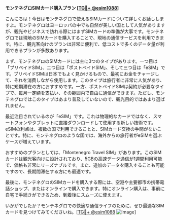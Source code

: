 **モンテネグロSIMカード購入プラン [[TG💪+ @esim1088](https://t.me/s/esim1088)]**

こんにちは！今日はモンテネグロで使えるSIMカードについて詳しくお話ししますよ。モンテネグロはヨーロッパの中でも自然が美しい国として人気がありますが、観光やビジネスで訪れる際にはまずSIMカードの準備が大事です。モンテネグロでは現地のSIMカードを購入することで、現地の通信サービスを利用できます。特に、観光客向けのプランは非常に便利で、低コストで多くのデータ量が利用できるプランが多数あります。

まず、モンテネグロのSIMカードには主に3つのタイプがあります。一つ目は「プリペイドSIM」、二つ目は「ポストペイドSIM」、そして三つ目は「eSIM」です。プリペイドSIMは日本でもよく見かけるもので、最初にお金をチャージして、それを消費しながら使用します。このタイプは旅行者に非常に人気があり、特に短期滞在の方におすすめです。一方、ポストペイドSIMは契約が必要なタイプで、毎月一定額を支払い、その範囲内で自由に通信ができます。ただし、モンテネグロではこのタイプはあまり普及していないので、観光目的ではあまり選ばれません。

最近注目されているのが「eSIM」です。これは物理的なカードではなく、スマートフォンやタブレットに直接ダウンロードして使用する新しい技術です。eSIMの利点は、複数の国で利用できることと、SIMカード交換の手間がないことです。特に、モンテネグロのような国では、海外からの旅行者がeSIMを選ぶケースが増えています。

おすすめのプランとしては、「Montenegro Travel SIM」があります。このSIMカードは観光客向けに設計されており、5GBの高速データ通信が1週間利用可能で、価格も非常にリーズナブルです。また、追加のデータを購入することも可能ですので、長期間滞在する方にも最適です。

最後に、モンテネグロのSIMカードを購入する際には、空港や主要都市の携帯電話ショップ、またはオンラインで購入できます。特にオンライン購入は、事前に自宅で手続きができるため、到着後にスムーズに使えます。

いかがでしたか？モンテネグロでの快適な通信ライフのために、ぜひ最適なSIMカードを見つけてみてくださいね。[[TG💪+ @esim1088](https://t.me/s/esim1088) ![Image](https://i.postimg.cc/Y0z9fWf4/image.png)]